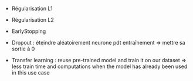 - Régularisation L1
- Régularisation L2
- EarlyStopping
- Dropout : éteindre aléatoirement neurone pdt entraînement => mettre sa sortie à 0

- Transfer learning : reuse pre-trained model and train it on our dataset => less train time and computations when the model has already been used in this use case